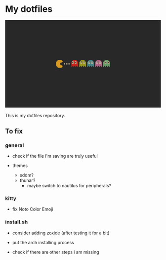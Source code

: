 # My dotfiles

![wallpaper](OpMPCR0.png)

This is my dotfiles repository.

## To fix

### general

- check if the file i'm saving are truly useful

- themes
    - sddm?
    - thunar?
        - maybe switch to nautilus for peripherals?

### kitty

- fix Noto Color Emoji

### install.sh

- consider adding zoxide (after testing it for a bit)

- put the arch installing process
- check if there are other steps i am missing

